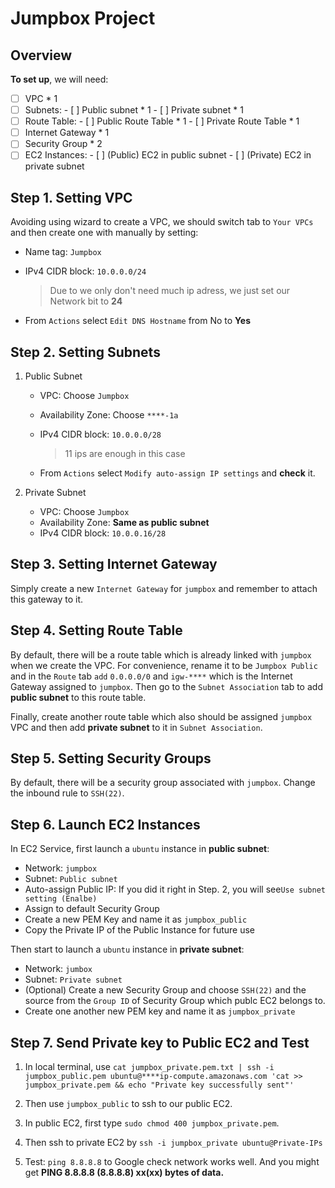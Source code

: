 # Jumpbox Project

## Overview

**To set up**, we will need:

- [ ] ​VPC * 1
- [ ] Subnets:
      - [ ] Public subnet * 1
      - [ ] Private subnet * 1
- [ ] Route Table:
      - [ ] Public Route Table * 1
      - [ ] Private Route Table * 1
- [ ] Internet Gateway * 1
- [ ] Security Group * 2
- [ ] EC2 Instances:
      - [ ] (Public) EC2 in public subnet
      - [ ] (Private) EC2 in private subnet

## Step 1. Setting VPC

Avoiding using wizard to create a VPC, we should switch tab to `Your VPCs` and then create one with manually by setting:

- Name tag: `Jumpbox`

- IPv4 CIDR block: `10.0.0.0/24` 

  > Due to we only don't need much ip adress, we just set our Network bit to **24**

- From `Actions` select `Edit DNS Hostname` from No to **Yes**

## Step 2. Setting Subnets

1. Public Subnet

   - VPC: Choose `Jumpbox`

   - Availability Zone: Choose `****-1a`

   - IPv4 CIDR block: `10.0.0.0/28` 

     > 11 ips are enough in this case

   - From `Actions` select `Modify auto-assign IP settings` and **check** it.

2. Private Subnet

   - VPC: Choose `Jumpbox`
   - Availability Zone: **Same as public subnet**
   - IPv4 CIDR block: `10.0.0.16/28`

## Step 3. Setting Internet Gateway

Simply create a new `Internet Gateway` for `jumpbox` and remember to attach this gateway to it.

## Step 4. Setting Route Table

By default, there will be a route table which is already linked with `jumpbox` when we create the VPC. For convenience, rename it to be `Jumpbox Public` and in the `Route` tab `add` `0.0.0.0/0` and `igw-****` which is the Internet Gateway assigned to `jumpbox`. Then go to the `Subnet Association` tab to add **public subnet** to this route table.

Finally, create another route table which also should be assigned `jumpbox` VPC and then add **private subnet** to it in `Subnet Association`.

## Step 5. Setting Security Groups

By default, there will be a security group associated with `jumpbox`. Change the inbound rule to `SSH(22)`. 

## Step 6. Launch EC2 Instances

In EC2 Service, first launch a `ubuntu` instance in **public subnet**:

- Network: `jumpbox`
- Subnet: `Public subnet`
- Auto-assign Public IP: If you did it right in Step. 2, you will see`Use subnet setting (Enalbe)`
- Assign to default Security Group
- Create a new PEM Key and name it as `jumpbox_public`
- Copy the Private IP of the Public Instance for future use

Then start to launch a `ubuntu` instance in **private subnet**:

- Network: `jumbox`
- Subnet: `Private subnet`
- (Optional) Create a new Security Group and choose `SSH(22)` and the source from the `Group ID` of Security Group which publc EC2 belongs to.
- Create one another new PEM key and name it as `jumpbox_private`

## Step 7. Send Private key to Public EC2 and Test 

1. In local terminal, use `cat jumpbox_private.pem.txt | ssh -i jumpbox_public.pem ubuntu@****ip-compute.amazonaws.com 'cat >> jumpbox_private.pem && echo "Private key successfully sent"'`


2. Then use `jumpbox_public` to ssh to our public EC2.
3. In public EC2, first type `sudo chmod 400 jumpbox_private.pem`.
4. Then ssh to private EC2 by `ssh -i jumpbox_private ubuntu@Private-IPs`
5. Test: `ping 8.8.8.8` to Google check network works well. And you might get **PING 8.8.8.8 (8.8.8.8) xx(xx) bytes of data.**